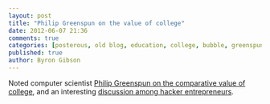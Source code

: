 ```yaml
---
layout: post
title: "Philip Greenspun on the value of college"
date: 2012-06-07 21:36
comments: true
categories: [posterous, old blog, education, college, bubble, greenspun]
published: true
author: Byron Gibson
---
```

Noted computer scientist [Philip Greenspun on the comparative value of college][1], and an interesting [discussion among hacker entrepreneurs][2].

[1]:    http://blogs.law.harvard.edu/philg/2010/06/12/americans-lets-stop-investing-in-our-kids/ 
[2]:    http://news.ycombinator.com/item?id=1427054
